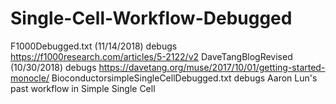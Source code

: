 # Single-Cell-Workflow-Debugged
F1000Debugged.txt (11/14/2018) debugs https://f1000research.com/articles/5-2122/v2
DaveTangBlogRevised (10/30/2018) debugs https://davetang.org/muse/2017/10/01/getting-started-monocle/
BioconductorsimpleSingleCellDebugged.txt debugs Aaron Lun's past workflow in Simple Single Cell
